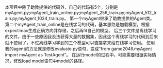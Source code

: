本项目中除了助教提供的代码外，自己的代码有5个，分别是myAgent.py;myAgent_train_online.py;myAgent_256_train.py;myAgent_512_train.py;myAgent_1024_train.py。
第一个myAgent继承了助教提供的Agent类。 
第二个myAgent_train_online是在线学习的代码，基本思路是加载模型，根据expectimax生成正确方向并存储，之后再fit自己的模型。 
后三个文件是离线学习的文件，由于一些原因我没法获得大量的数据集，因此这个离线学习的代码到后来就不使用了，不过离线学习学到的三个模型可以直接拿来给在线学习使用。 
使用我的agent的方法就是修改evaluate.py语句，变成“from game2048.myAgent import myAgent as TestAgent”。 
在运行model的过程中，可能需要根据实际情况，修改load model语句中model的路径。
